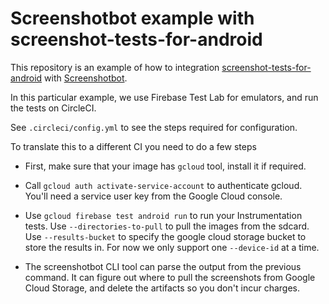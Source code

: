 
# Screenshotbot example with screenshot-tests-for-android

This repository is an example of how to integration
[screenshot-tests-for-android](https://github.com/facebook/screenshot-tests-for-android)
with [Screenshotbot](https://screenshotbot.io).

In this particular example, we use Firebase Test Lab for emulators,
and run the tests on CircleCI.

See `.circleci/config.yml` to see the steps required for
configuration.

To translate this to a different CI you need to do a few steps

* First, make sure that your image has `gcloud` tool, install it if
  required.

* Call `gcloud auth activate-service-account` to authenticate
  gcloud. You'll need a service user key from the Google Cloud
  console.

* Use `gcloud firebase test android run` to run your Instrumentation
  tests. Use `--directories-to-pull` to pull the images from the
  sdcard. Use `--results-bucket` to specify the google cloud storage
  bucket to store the results in. For now we only support one
  `--device-id` at a time.

* The screenshotbot CLI tool can parse the output from the previous
  command. It can figure out where to pull the screenshots from Google
  Cloud Storage, and delete the artifacts so you don't incur charges.
